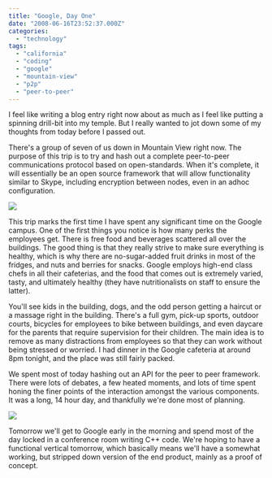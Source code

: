 ```yaml
---
title: "Google, Day One"
date: "2008-06-16T23:52:37.000Z"
categories: 
  - "technology"
tags: 
  - "california"
  - "coding"
  - "google"
  - "mountain-view"
  - "p2p"
  - "peer-to-peer"
---
```


I feel like writing a blog entry right now about as much as I feel like putting a spinning drill-bit into my temple. But I really wanted to jot down some of my thoughts from today before I passed out.

There's a group of seven of us down in Mountain View right now. The purpose of this trip is to try and hash out a complete peer-to-peer communications protocol based on open-standards. When it's complete, it will essentially be an open source framework that will allow functionality similar to Skype, including encryption between nodes, even in an adhoc configuration.

[![](http://farm4.static.flickr.com/3150/2586751358_4ea15f69a2.jpg?v=0)](http://www.flickr.com/photos/duanestorey/2586751358/)

This trip marks the first time I have spent any significant time on the Google campus. One of the first things you notice is how many perks the employees get. There is free food and beverages scattered all over the buildings. The good thing is that they really strive to make sure everything is healthy, which is why there are no-sugar-added fruit drinks in most of the fridges, and nuts and berries for snacks. Google employs high-end class chefs in all their cafeterias, and the food that comes out is extremely varied, tasty, and ultimately healthy (they have nutritionalists on staff to ensure the latter).

You'll see kids in the building, dogs, and the odd person getting a haircut or a massage right in the building. There's a full gym, pick-up sports, outdoor courts, bicycles for employees to bike between buildings, and even daycare for the parents that require supervision for their children. The main idea is to remove as many distractions from employees so that they can work without being stressed or worried. I had dinner in the Google cafeteria at around 8pm tonight, and the place was still fairly packed.

We spent most of today hashing out an API for the peer to peer framework. There were lots of debates, a few heated moments, and lots of time spent honing the finer points of the interaction amongst the various components. It was a long, 14 hour day, and thankfully we're done most of planning.

[![](http://farm4.static.flickr.com/3182/2586748082_70f4d023f8.jpg?v=0)](http://www.flickr.com/photos/duanestorey/2586748082/in/photostream/)

Tomorrow we'll get to Google early in the morning and spend most of the day locked in a conference room writing C++ code. We're hoping to have a functional vertical tomorrow, which basically means we'll have a somewhat working, but stripped down version of the end product, mainly as a proof of concept.
